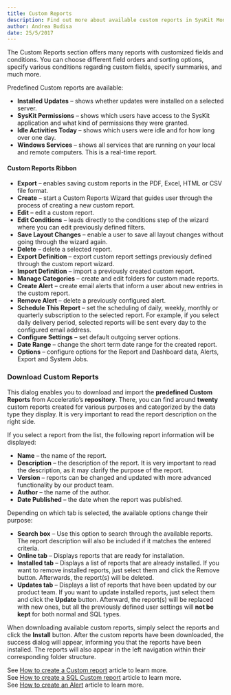 ```yaml
---
title: Custom Reports
description: Find out more about available custom reports in SysKit Monitor.
author: Andrea Budisa
date: 25/5/2017
---
```

The Custom Reports section offers many reports with customized fields and conditions. You can choose different field orders and sorting options, specify various conditions regarding custom fields, specify summaries, and much more.

Predefined Custom reports are available:

+ __Installed Updates__ – shows whether updates were installed on a selected server.
+ __SysKit Permissions__ – shows which users have access to the SysKit application and what kind of permissions they were granted.
+ __Idle Activities Today__ – shows which users were idle and for how long over one day.
+ __Windows Services__ – shows all services that are running on your local and remote computers. This is a real-time report.

#### Custom Reports Ribbon

+ __Export__ – enables saving custom reports in the PDF, Excel, HTML or CSV file format.
+ __Create__ – start a Custom Reports Wizard that guides user through the process of creating a new custom report.
+ __Edit__ – edit a custom report.
+ __Edit Conditions__ – leads directly to the conditions step of the wizard where you can edit previously defined filters.
+ __Save Layout Changes__ – enable a user to save all layout changes without going through the wizard again.
+ __Delete__ – delete a selected report.
+ __Export Definition__ – export custom report settings previously defined through the custom report wizard.
+ __Import Definition__ – import a previously created custom report.
+ __Manage Categories__ – create and edit folders for custom made reports.
+ __Create Alert__ – create email alerts that inform a user about new entries in the custom report.
+ __Remove Alert__ – delete a previously configured alert.
+ __Schedule This Report__ – set the scheduling of daily, weekly, monthly or quarterly subscription to the selected report. For example, if you select daily delivery period, selected reports will be sent every day to the configured email address.
+ __Configure Settings__ – set default outgoing server options.
+ __Date Range__ – change the short term date range for the created report.
+ __Options__ – configure options for the Report and Dashboard data, Alerts, Export and System Jobs.

### Download Custom Reports

This dialog enables you to download and import the __predefined Custom Reports__ from Acceleratio’s __repository__. There, you can find around __twenty__ custom reports created for various purposes and categorized by the data type they display. It is very important to read the report description on the right side.

If you select a report from the list, the following report information will be displayed:

+ __Name__ – the name of the report.
+ __Description__ – the description of the report. It is very important to read the description, as it may clarify the purpose of the report.
+ __Version__ – reports can be changed and updated with more advanced functionality by our product team.
+ __Author__ – the name of the author.
+ __Date Published__ – the date when the report was published.

Depending on which tab is selected, the available options change their purpose:

+ __Search box__ – Use this option to search through the available reports. The report description will also be included if it matches the entered criteria.
+ __Online tab__ – Displays reports that are ready for installation.
+ __Installed tab__ – Displays a list of reports that are already installed. If you want to remove installed reports, just select them and click the Remove button. Afterwards, the report(s) will be deleted.
+ __Updates tab__ – Displays a list of reports that have been updated by our product team. If you want to update installed reports, just select them and click the __Update__ button. Afterward, the report(s) will be replaced with new ones, but all the previously defined user settings will __not be kept__ for both normal and SQL types.

When downloading available custom reports, simply select the reports and click the __Install__ button. After the custom reports have been downloaded, the success dialog will appear, informing you that the reports have been installed. The reports will also appear in the left navigation within their corresponding folder structure.

See [How to create a Custom report](#internal/how-to/custom-reports/create-custom-report) article to learn more.  
See [How to create a SQL Custom report](#internal/how-to/custom-reports/create-sql-custom-report) article to learn more.  
See [How to create an Alert](#internal/how-to/custom-reports/create-alert) article to learn more.